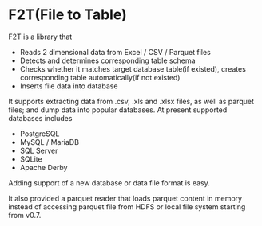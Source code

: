 # F2T(File to Table)
F2T is a library that
* Reads 2 dimensional data from Excel / CSV / Parquet files
* Detects and determines corresponding table schema
* Checks whether it matches target database table(if existed), creates corresponding table automatically(if not existed)
* Inserts file data into database

It supports extracting data from .csv, .xls and .xlsx files, as well as parquet files; and dump data into popular databases. At present supported databases includes
* PostgreSQL
* MySQL / MariaDB
* SQL Server
* SQLite
* Apache Derby

Adding support of a new database or data file format is easy.

It also provided a parquet reader that loads parquet content in memory instead of accessing parquet file from HDFS or local file system starting from v0.7.
